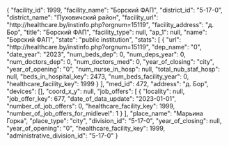 {
    "facility_id": 1999,
    "facility_name": "Борский ФАП",
    "district_id": "5-17-0",
    "district_name": "Пуховичский район",
    "facility_url": "http:\/\/healthcare.by\/instinfo.php?orgnum=15119",
    "facility_address": "д. Бор",
    "title": "Борский ФАП",
    "facility_type": null,
    "ap_1": null,
    "name": "Борский ФАП",
    "state": "public institution",
    "stats": [
        {
            "url": "http:\/\/healthcare.by\/instinfo.php?orgnum=15119",
            "dep_name": "0",
            "date_year": "2023",
            "num_beds_dep": 0,
            "num_deps_year": 0,
            "num_doctors_dep": 0,
            "num_doctors_med": 0,
            "year_of_closing": "city",
            "year_of_opening": "0",
            "num_nurse_in_hosp": null,
            "total_nub_staf_hosp": null,
            "beds_in_hospital_key": 2473,
            "num_beds_facility_year": 0,
            "healthcare_facility_key": 1999
        }
    ],
    "med_id": 472,
    "address": "д. Бор",
    "devices": [],
    "coord_x_y": null,
    "job_offers": [
        {
            "locality": null,
            "job_offer_key": 677,
            "date_of_data_update": "2023-01-01",
            "number_of_job_offers": 0,
            "healthcare_facility_key": 1999,
            "number_of_job_offers_for_midlevel": 1
        }
    ],
    "place_name": "Марьина Горка",
    "place_type": "city",
    "division_id": "5-17-0",
    "year_of_closing": null,
    "year_of_opening": "0",
    "healthcare_facility_key": 1999,
    "administrative_division_id": "5-17-0"
}